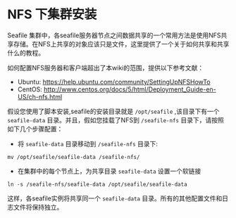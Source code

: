 # NFS 下集群安装

Seafile 集群中，各seafile服务器节点之间数据共享的一个常用方法是使用NFS共享存储。在NFS上共享的对象应该只是文件，这里提供了一个关于如何共享和共享什么的教程。

如何配置NFS服务器和客户端超出了本wiki的范围，提供以下参考文献：

* Ubuntu: https://help.ubuntu.com/community/SettingUpNFSHowTo
* CentOS: http://www.centos.org/docs/5/html/Deployment_Guide-en-US/ch-nfs.html

假设您使用了脚本安装,seafile的安装目录就是 `/opt/seafile` ,该目录下有一个 `seafile-data` 目录。并且，假如您挂载了NFS到 `/seafile-nfs` 目录下，请按照如下几个步骤配置：

* 将 `seafile-data` 目录移动到 `/seafile-nfs` 目录下:

```
mv /opt/seafile/seafile-data /seafile-nfs/
```


* 在集群中的每个节点上，为共享目录 `seafile-data` 设置一个软链接

```
ln -s /seafile-nfs/seafile-data /opt/seafile/seafile-data
```

这样，各seafile实例将共享同一个 `seafile-data` 目录。所有的其他配置文件和日志文件将保持独立。


